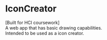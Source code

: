 IconCreator
===========
[Built for HCI coursework]  
A web app that has basic drawing capabilities.  
Intended to be used as a icon creator.  
